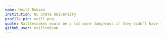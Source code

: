 ```yaml
---
name: Neill Robson
institution: NC State University
profile_pic: neill.png
quote: Rattlesnakes would be a lot more dangerous if they didn't have the rattle. -Louis Sachar
github_user: neillrobson
---
```

